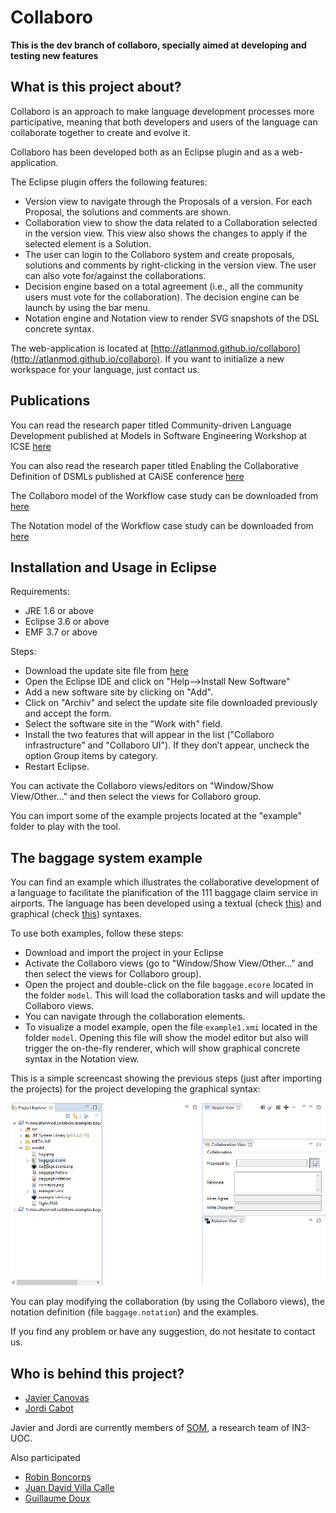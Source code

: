 Collaboro
=========

**This is the dev branch of collaboro, specially aimed at developing and testing new features**

What is this project about?
---------------------------

Collaboro is an approach to make language development processes more participative, meaning that both developers and users of the language can collaborate together to create and evolve it.

Collaboro has been developed both as an Eclipse plugin and as a web-application.

The Eclipse plugin offers the following features:

* Version view to navigate through the Proposals of a version. For each Proposal, the solutions and comments are shown.
* Collaboration view to show the data related to a Collaboration selected in the version view. This view also shows the changes to apply if the selected element is a Solution.
* The user can login to the Collaboro system and create proposals, solutions and comments by right-clicking in the version view. The user can also vote for/against the collaborations.
* Decision engine based on a total agreement (i.e., all the community users must vote for the collaboration). The decision engine can be launch by using the bar menu.
* Notation engine and Notation view to render SVG snapshots of the DSL concrete syntax.

The web-application is located at [http://atlanmod.github.io/collaboro](http://atlanmod.github.io/collaboro). If you want to initialize a new workspace for your language, just contact us.

Publications
------------

You can read the research paper titled Community-driven Language Development published at Models in Software Engineering Workshop at ICSE [here](http://goo.gl/AAHyg)

You can also read the research paper titled Enabling the Collaborative Definition of DSMLs published at CAiSE conference [here](http://goo.gl/i9vTS)

The Collaboro model of the Workflow case study can be downloaded from [here](https://github.com/jlcanovas/collaboro/blob/master/examples/fr.inria.atlanmod.collaboro.examples.workflow/model/ModiscoWorkflow.history)

The Notation model of the Workflow case study can be downloaded from [here](https://github.com/jlcanovas/collaboro/blob/master/examples/fr.inria.atlanmod.collaboro.examples.workflow/model/ModiscoWorkflow.notation)

Installation and Usage in Eclipse
---------------------------------
Requirements:

* JRE 1.6 or above
* Eclipse 3.6 or above
* EMF 3.7 or above

Steps:

* Download the update site file from [here](https://github.com/SOM-Research/collaboro/blob/751e33e323913feb6eed0126e52cd0cfe98d54c9/plugins/fr.inria.atlanmod.collaboro/fr.inria.atlanmod.collaboro.zip)
* Open the Eclipse IDE and click on "Help-->Install New Software"
* Add a new software site by clicking on "Add".
* Click on "Archiv" and select the update site file downloaded previously and accept the form.
* Select the software site in the "Work with" field.
* Install the two features that will appear in the list ("Collaboro infrastructure" and "Collaboro UI"). If they don’t appear, uncheck the option Group items by category.
* Restart Eclipse.

You can activate the Collaboro views/editors on "Window/Show View/Other..." and then select the views for Collaboro group.

You can import some of the example projects located at the "example" folder to play with the tool.

The baggage system example
--
You can find an example which illustrates the collaborative development of a language to facilitate the planification of the
111 baggage claim service in airports. The language has been developed using a textual (check [this](https://github.com/SOM-Research/collaboro/tree/dev/examples/fr.inria.atlanmod.collaboro.examples.baggageTextual)) and graphical (check [this](https://github.com/SOM-Research/collaboro/tree/dev/examples/fr.inria.atlanmod.collaboro.examples.baggageGraphical)) syntaxes. 

To use both examples, follow these steps:

* Download and import the project in your Eclipse
* Activate the Collaboro views (go to "Window/Show View/Other..." and then select the views for Collaboro group).
* Open the project and double-click on the file `baggage.ecore` located in the folder `model`. This will load the collaboration tasks and will update the Collaboro views.
* You can navigate through the collaboration elements.
* To visualize a model example, open the file `example1.xmi` located in the folder `model`. Opening this file will show the model editor but also will trigger the on-the-fly renderer, which will show graphical concrete syntax in the Notation view. 

This is a simple screencast showing the previous steps (just after importing the projects) for the project developing the graphical syntax:

![screencast](https://github.com/SOM-Research/collaboro/blob/dev/examples/fr.inria.atlanmod.collaboro.examples.baggageGraphical/shortDemo.gif)

You can play modifying the collaboration (by using the Collaboro views), the notation definition (file `baggage.notation`) and the examples. 

If you find any problem or have any suggestion, do not hesitate to contact us.

Who is behind this project?
---------------------------
* [Javier Canovas](http://github.com/jlcanovas/ "Javier Canovas")
* [Jordi Cabot](http://github.com/jcabot/ "Jordi Cabot")

Javier and Jordi are currently members of [SOM](http://som.uoc.es), a research team of IN3-UOC. 

Also participated
* [Robin Boncorps](http://github.com/rboncorps/ "Robin Boncorps")
* [Juan David Villa Calle](https://github.com/juandavidvillacalle "Juan David Villa Calle")
* [Guillaume Doux](https://github.com/scheremele "Guillaume Doux")


